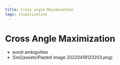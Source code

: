 ```yaml
---
title: Cross angle Maximization
tags: visualization
---
```


# Cross Angle Maximization
- avoid ambiguities
- ![im](assets/Pasted image 20220418123203.png)
















